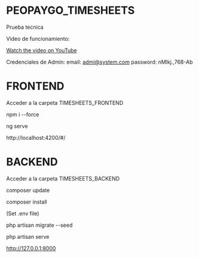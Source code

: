 # PEOPAYGO_TIMESHEETS
Prueba tecnica 



Video de funcionamiento:

[Watch the video on YouTube](https://youtu.be/gqcVp00PuB0)


Credenciales de Admin:
email: admi@system.com
password: nMlkj.,768-Ab



# FRONTEND
Acceder a la carpeta TIMESHEETS_FRONTEND

npm i --force

ng serve

http://localhost:4200/#/

# BACKEND
Acceder a la carpeta TIMESHEETS_BACKEND

composer update

composer install

(Set .env file)

php artisan migrate --seed

php artisan serve

http://127.0.0.1:8000


